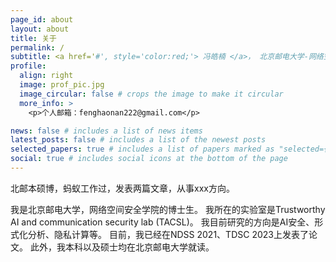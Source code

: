 ```yaml
---
page_id: about
layout: about
title: 关于
permalink: /
subtitle: <a href='#', style='color:red;'> 冯皓楠 </a>， 北京邮电大学-网络空间安全学院，中国-北京， fenghaonan222@bupt.edu.cn
profile:
  align: right
  image: prof_pic.jpg
  image_circular: false # crops the image to make it circular
  more_info: >
    <p>个人邮箱：fenghaonan222@gmail.com</p>

news: false # includes a list of news items
latest_posts: false # includes a list of the newest posts
selected_papers: true # includes a list of papers marked as "selected={true}"
social: true # includes social icons at the bottom of the page
---
```



北邮本硕博，蚂蚁工作过，发表两篇文章，从事xxx方向。




我是北京邮电大学，网络空间安全学院的博士生。
我所在的实验室是Trustworthy AI and communication security lab (TACSL)。
我目前研究的方向是AI安全、形式化分析、隐私计算等。
目前，我已经在NDSS 2021、TDSC 2023上发表了论文。
此外，我本科以及硕士均在北京邮电大学就读。
